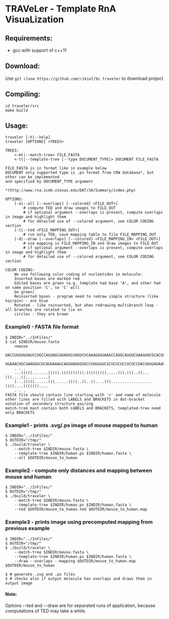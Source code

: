 # TRAVeLer - Template RnA VisuaLization

## Requirements:
- gcc with support of c++11

## Download:
Use `git clone https://github.com/rikiel/bc traveler` to download project

## Compiling:
	cd traveler/src
	make build

## Usage:
	traveler [-h|--help]
	traveler [OPTIONS] <TREES>

	TREES:
		<-mt|--match-tree> FILE_FASTA
		<-tt|--template-tree [--type DOCUMENT_TYPE]> DOCUMENT FILE_FASTA

	FILE_FASTA is in format like in example below
	DOCUMENT only supported type is .ps format from CRW database*, but other can be implemented
	and specified by DOCUMENT_TYPE argument

	*(http://www.rna.icmb.utexas.edu/DAT/3A/Summary/index.php)

	OPTIONS:
		[-a|--all [--overlaps] [--colored] <FILE_OUT>]
			# compute TED and draw images to FILE_OUT
			# if optional argument --overlaps is present, compute overlaps in image and highlight them
			# for detailed use of --colored argument, see COLOR CODING section
		[-t|--ted <FILE_MAPPING_OUT>]
			# run only TED, save mapping table to file FILE_MAPPING_OUT
		[-d|--draw [--overlaps] [--colored] <FILE_MAPPING_IN> <FILE_OUT>]
			# use mapping in FILE_MAPPING_IN and draw images to FILE_OUT
			# if optional argument --overlaps is present, compute overlaps in image and highlight them
			# for detailed use of --colored argument, see COLOR CODING section

	COLOR CODING:
		We use following color coding of nucleotides in molecule:
		Inserted bases are marked red
		Edited bases are green (e.g. template had base 'A', and other had on same position 'C', so 'C' will
		be green)
		Reinserted bases - program need to redraw simple structure (like hairpin) - are blue
		Rotated - like reinserted, but when redrawing multibranch loop - all branches are rotated to lie on
		circles - they are brown



### Example0 - FASTA file format
	$ INDIR="../InFiles/"
	$ cat $INDIR/mouse.fasta
		>mouse
		UACCUGGUUGAUCCUGCCAGUAGCAUAUGCUUGUCUCAAAGAUUAAGCCAUGCAUGUCUAAGUACGCACGGCCGGUACAG
		UGAAACUGCGAAUGGCUCAUUAAAUCAGUUAUGGUUCCUUUGGUCGCUCGCUCCUCUCCUACUUGGAUAACUGUGGUAAU
		. . .
		...(((((.......))))).((((((((((.(((((((((.....(((.(((..((...(((....((..........)
		)...)))))......(((......((((..((..((....(((..................((((....(((((((....
		. . .
	FASTA file should contain line starting with '>' and name of molecule
	other lines are filled with LABELS and BRACKETS in dot-bracket notation of secondary structure pairing
	match-tree must contain both LABELS and BRACKETS, templated-tree need only BRACKETS

### Example1 - prints .svg/.ps image of mouse mapped to human
	$ INDIR="../InFiles/"
	$ OUTDIR="/tmp/"
	$ ./build/traveler \
		--match-tree $INDIR/mouse.fasta \
		--template-tree $INDIR/human.ps $INDIR/human.fasta \
		--all $OUTDIR/mouse_to_human

### Example2 - compute only distances and mapping between mouse and human
	$ INDIR="../InFiles/"
	$ OUTDIR="/tmp/"
	$ ./build/traveler \
		--match-tree $INDIR/mouse.fasta \
		--template-tree $INDIR/human.ps $INDIR/human.fasta \
		--ted $OUTDIR/mouse_to_human.ted $OUTDIR/mouse_to_human.map

### Example3 - prints image using precomputed mapping from previous example
	$ INDIR="../InFiles/"
	$ OUTDIR="/tmp/"
	$ ./build/traveler \
		--match-tree $INDIR/mouse.fasta \
		--template-tree $INDIR/human.ps $INDIR/human.fasta \
		--draw --overlaps --mapping $OUTDIR/mouse_to_human.map $OUTDIR/mouse_to_human

	$ # generate .svg and .ps files
	$ # checks also if output molecule has overlaps and draws them in output image


#### Note:
Options --ted and --draw are for separated runs of application, because computations of TED may take a while.

